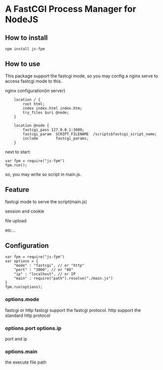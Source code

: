 # A FastCGI Process Manager for NodeJS

## How to install

```
npm install js-fpm
```

## How to use

This package support the fastcgi mode, so you may config a nginx serve to access fastcgi mode to this.

nginx configuration(in server)

```
	location / {
		root html;
		index index.html index.htm;
		try_files $uri @node;
	}

	location @node {
		fastcgi_pass 127.0.0.1:3000;
		fastcgi_param  SCRIPT_FILENAME  /scripts$fastcgi_script_name;
		include        fastcgi_params;
	}
```

next to start:

```
var fpm = require("js-fpm")
fpm.run();
```

so, you may write so script in main.js.

## Feature

fastcgi mode to serve the script(main.js)

session and cookie

file upload

etc...

## Configuration

```
var fpm = require("js-fpm")
var options = {
    "mode" : "fastcgi", // or "http"
    "port" : "3000", // or "80"
    "ip" : "localhost", // or IP
    "main" : require("path").resolve("./main.js")
}
fpm.run(options);
```

### options.mode
fastcgi or http
fastcgi support the fastcgi protocol.
http support the standard http protocol

### options.port options.ip 
port and ip

### options.main
the execute file path

